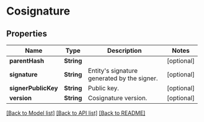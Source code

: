 # Cosignature

## Properties
Name | Type | Description | Notes
------------ | ------------- | ------------- | -------------
**parentHash** | **String** |  | [optional] 
**signature** | **String** | Entity&#39;s signature generated by the signer. | [optional] 
**signerPublicKey** | **String** | Public key. | [optional] 
**version** | **String** | Cosignature version. | [optional] 

[[Back to Model list]](../README.md#documentation-for-models) [[Back to API list]](../README.md#documentation-for-api-endpoints) [[Back to README]](../README.md)


